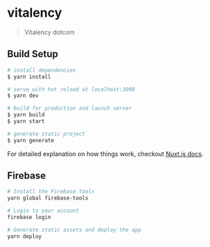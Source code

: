 # vitalency

> Vitalency dotcom

## Build Setup

``` bash
# install dependencies
$ yarn install

# serve with hot reload at localhost:3000
$ yarn dev

# build for production and launch server
$ yarn build
$ yarn start

# generate static project
$ yarn generate
```

For detailed explanation on how things work, checkout [Nuxt.js docs](https://nuxtjs.org).


## Firebase

``` bash
# Install the Firebase tools
yarn global firebase-tools

# Login to your account
firebase login

# Generate static assets and deploy the app
yarn deploy
```